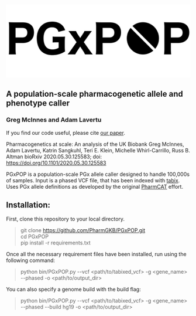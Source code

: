 ![PGX_POP_logo](logo/PGxPop_logo.png)
## A population-scale pharmacogenetic allele and phenotype caller  
### Greg McInnes and Adam Lavertu  

If you find our code useful, please cite [our paper](https://www.biorxiv.org/content/10.1101/2020.05.30.125583v2).

Pharmacogenetics at scale: An analysis of the UK Biobank
Greg McInnes, Adam Lavertu, Katrin Sangkuhl, Teri E. Klein, Michelle Whirl-Carrillo, Russ B. Altman
bioRxiv 2020.05.30.125583; doi: https://doi.org/10.1101/2020.05.30.125583 

PGxPOP is a population-scale PGx allele caller designed to handle 100,000s of samples. Input is a phased VCF file, that has been indexed with [tabix](http://www.htslib.org/doc/tabix.html). 
Uses PGx allele definitions as developed by the original [PharmCAT](https://github.com/PharmGKB/PharmCAT) effort.

## Installation:

First, clone this repository to your local directory.

> git clone https://github.com/PharmGKB/PGxPOP.git  
> cd PGxPOP  
> pip install -r requirements.txt

Once all the necessary requirement files have been installed, run using the following command:

> python bin/PGxPOP.py --vcf <path/to/tabixed_vcf> -g <gene_name> --phased -o <path/to/output_dir>

You can also specify a genome build with the build flag:

> python bin/PGxPOP.py --vcf <path/to/tabixed_vcf> -g <gene_name> --phased --build hg19 -o <path/to/output_dir>


